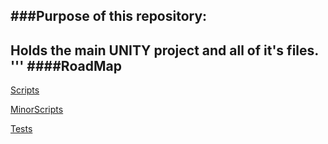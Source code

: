 ###**Purpose of this repository:**
---------
Holds the main UNITY project and all of it's files.
'''
####**RoadMap**
--------
[Scripts](https://github.com/CSUChicoSoftwareEngineering/team-uncertain/tree/ColorCubeStable/430ColorCube/Assets/Scrips)

[MinorScripts](https://github.com/CSUChicoSoftwareEngineering/team-uncertain/tree/ColorCubeStable/430ColorCube/Assets/Scripts)

[Tests](https://github.com/CSUChicoSoftwareEngineering/team-uncertain/tree/ColorCubeStable/UnityTest)
